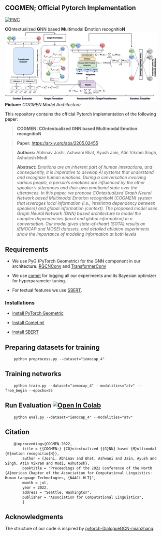 ## COGMEN; Official Pytorch Implementation
[![PWC](https://img.shields.io/endpoint.svg?url=https://paperswithcode.com/badge/cogmen-contextualized-gnn-based-multimodal/multimodal-emotion-recognition-on-iemocap)](https://paperswithcode.com/sota/multimodal-emotion-recognition-on-iemocap?p=cogmen-contextualized-gnn-based-multimodal)

**CO**ntextualized **G**NN based **M**ultimodal **E**motion recognitio**N**
![Teaser image](./COGMEN_architecture.png)
**Picture:** *COGMEN Model Architecture*

This repository contains the official Pytorch implementation of the following paper:
> **COGMEN: COntextualized GNN based Multimodal Emotion recognitioN**<br>

> **Paper:** https://arxiv.org/abs/2205.02455

> **Authors:** Abhinav Joshi, Ashwani Bhat, Ayush Jain, Atin Vikram Singh, Ashutosh Modi<br>
>
> **Abstract:** *Emotions are an inherent part of human interactions, and consequently, it is imperative to develop AI systems that understand and recognize human emotions. During a conversation involving various people, a person’s emotions are influenced by the other speaker’s utterances and their own emotional state over the utterances. In this paper, we propose COntextualized Graph Neural Network based Multimodal Emotion recognitioN (COGMEN) system that leverages local information (i.e., inter/intra dependency between speakers) and global information (context). The proposed model uses Graph Neural Network (GNN) based architecture to model the complex dependencies (local and global information) in a conversation. Our model gives state-of-theart (SOTA) results on IEMOCAP and MOSEI datasets, and detailed ablation experiments
show the importance of modeling information at both levels*

## Requirements

- We use PyG (PyTorch Geometric) for the GNN component in our architecture. [RGCNConv](https://pytorch-geometric.readthedocs.io/en/latest/modules/nn.html#torch_geometric.nn.conv.RGCNConv) and [TransformerConv](https://pytorch-geometric.readthedocs.io/en/latest/modules/nn.html#torch_geometric.nn.conv.TransformerConv)

- We use [comet](https://comet.ml) for logging all our experiments and its Bayesian optimizer for hyperparameter tuning. 

- For textual features we use [SBERT](https://www.sbert.net/).
### Installations
- [Install PyTorch Geometric](https://pytorch-geometric.readthedocs.io/en/latest/notes/installation.html)

- [Install Comet.ml](https://www.comet.ml/docs/python-sdk/advanced/)
- [Install SBERT](https://www.sbert.net/)


## Preparing datasets for training

        python preprocess.py --dataset="iemocap_4"

## Training networks 

        python train.py --dataset="iemocap_4" --modalities="atv" --from_begin --epochs=55

## Run Evaluation [![Open In Colab](https://colab.research.google.com/assets/colab-badge.svg)](https://colab.research.google.com/drive/1biIvonBdJWo2TiYyTiQkxZ_V88JEXa_d?usp=sharing)

        python eval.py --dataset="iemocap_4" --modalities="atv"


## Citation
        @inproceedings{COGMEN-2022,
            title = {{COGMEN:} {CO}ntextualized {{G}NN} based {M}ultimodal {E}motion recognitio{N}},
            author = {Joshi, Abhinav and Bhat, Ashwani and Jain, Ayush and Singh, Atin Vikram and Modi, Ashutosh},
            booktitle = "Proceedings of the 2022 Conference of the North {A}merican Chapter of the Association for Computational Linguistics: Human Language Technologies, {NAACL-HLT}",
            month = jul,
            year = 2022,
            address = "Seattle, Washington",
            publisher = "Association for Computational Linguistics",
            }
## Acknowledgments
The structure of our code is inspired by [pytorch-DialogueGCN-mianzhang](https://github.com/mianzhang/dialogue_gcn).
